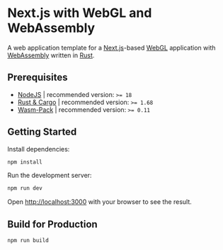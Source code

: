 # Next.js with WebGL and WebAssembly

A web application template for a [Next.js](https://nextjs.org/)-based [WebGL](https://developer.mozilla.org/docs/Web/API/WebGL_API) application with [WebAssembly](https://webassembly.org/) written in [Rust](https://www.rust-lang.org/).

## Prerequisites

- [NodeJS](https://nodejs.org/) | recommended version: `>= 18`
- [Rust & Cargo](https://www.rust-lang.org/) | recommended version: `>= 1.68`
- [Wasm-Pack](https://rustwasm.github.io/wasm-pack/) | recommended version: `>= 0.11`

## Getting Started

Install dependencies:

```bash
npm install
```

Run the development server:

```bash
npm run dev
```

Open [http://localhost:3000](http://localhost:3000) with your browser to see the result.

## Build for Production

```bash
npm run build
```
